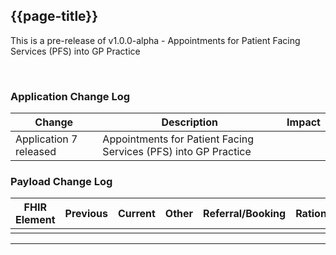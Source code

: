 

<div class="bars-blg-expander">
<div class="bars-blg-expander-entry" id="v1.0.0-alpha">

## {{page-title}}


This is a pre-release of v1.0.0-alpha - Appointments for Patient Facing Services (PFS) into GP Practice

<br>


### Application Change Log


| Change                                    | Description                                     | Impact                                                                  | 
|-------------------------------------------|-------------------------------------------------|-------------------------------------------------------------------------|
| Application 7 released                    | Appointments for Patient Facing Services (PFS) into GP Practice|                                                                         |

### Payload Change Log


| FHIR Element                                         | Previous | Current    | Other   | Referral/Booking | Rationale                                                                                       |  Impact  |
|------------------------------------------------------|----------|------------|---------|------------------|-------------------------------------------------------------------------------------------------|----------|
|                                                      |          |            |         |                  |                                                                                                 |          |

</div>
</div>


<hr>
<br>
